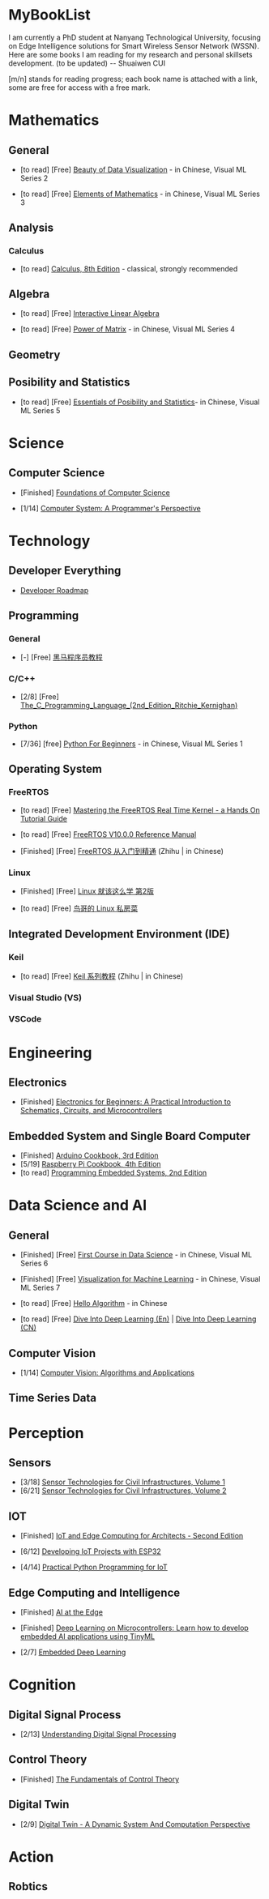 # MyBookList
I am currently a PhD student at Nanyang Technological University, focusing on Edge Intelligence solutions for Smart Wireless Sensor Network (WSSN). Here are some books I am reading for my research and personal skillsets development. (to be updated) -- Shuaiwen CUI

[m/n] stands for reading progress; each book name is attached with a link, some are free for access with a free mark.


# Mathematics
## General
- [to read] [Free] [Beauty of Data Visualization](https://github.com/Visualize-ML/Book2_Beauty-of-Data-Visualization) - in Chinese, Visual ML Series 2

- [to read] [Free] [Elements of Mathematics](https://github.com/Visualize-ML/Book3_Elements-of-Mathematics) - in Chinese, Visual ML Series 3

## Analysis
### Calculus
- [to read] [Calculus, 8th Edition](https://dokumen.pub/qdownload/calculus-8thnbsped-128574) - classical, strongly recommended


## Algebra
- [to read] [Free] [Interactive Linear Algebra](https://textbooks.math.gatech.edu/ila/)

- [to read] [Free] [Power of Matrix](https://github.com/Visualize-ML/Book4_Power-of-Matrix) - in Chinese, Visual ML Series 4

## Geometry

## Posibility and Statistics
- [to read] [Free] [Essentials of Posibility and Statistics](https://github.com/Visualize-ML/Book5_Essentials-of-Probability-and-Statistics)- in Chinese, Visual ML Series 5

# Science
## Computer Science
- [Finished] [Foundations of Computer Science](https://github.com/acmbpdc/openlib.cs)

- [1/14] [Computer System: A Programmer's Perspective](https://github.com/iWangMu/Book-CSAPP/blob/master/_Attachments/Computer_Systems_A_Programmers_Perspective(3rd).pdf)

# Technology
## Developer Everything
- [Developer Roadmap](https://github.com/kamranahmedse/developer-roadmap)

## Programming
### General
- [-] [Free] [黑马程序员教程](https://book.itheima.net/)
### C/C++
- [2/8] [Free] [The_C_Programming_Language_(2nd_Edition_Ritchie_Kernighan)](https://kremlin.cc/k&r.pdf)

### Python
- [7/36] [free] [Python For Beginners](https://github.com/Visualize-ML/Book1_Python-For-Beginners) - in Chinese, Visual ML Series 1

## Operating System
### FreeRTOS
- [to read] [Free] [Mastering the FreeRTOS Real Time Kernel - a Hands On Tutorial Guide](https://www.freertos.org/fr-content-src/uploads/2018/07/161204_Mastering_the_FreeRTOS_Real_Time_Kernel-A_Hands-On_Tutorial_Guide.pdf)

- [to read] [Free] [FreeRTOS V10.0.0 Reference Manual](https://www.freertos.org/fr-content-src/uploads/2018/07/FreeRTOS_Reference_Manual_V10.0.0.pdf)

- [Finished] [Free] [FreeRTOS 从入门到精通](https://zhuanlan.zhihu.com/p/443458699) (Zhihu | in Chinese)

### Linux
- [Finished] [Free] [Linux 就该这么学 第2版](https://www.linuxprobe.com/basic-learning-00.html)

- [to read] [Free] [鸟哥的 Linux 私房菜](http://cn.linux.vbird.org/linux_basic/linux_basic.php)

## Integrated Development Environment (IDE)
### Keil
- [to read] [Free] [Keil 系列教程](https://zhuanlan.zhihu.com/p/57700360) (Zhihu | in Chinese)
### Visual Studio (VS)

### VSCode


# Engineering
## Electronics
- [Finished] [Electronics for Beginners: A Practical Introduction to Schematics, Circuits, and Microcontrollers](https://learning.oreilly.com/library/view/electronics-for-beginners/9781484259795/)
## Embedded System and Single Board Computer
- [Finished] [Arduino Cookbook, 3rd Edition](https://learning.oreilly.com/api/v1/continue/9781491903513/)
- [5/19] [Raspberry Pi Cookbook, 4th Edition](https://learning.oreilly.com/api/v1/continue/9781098130916/)
- [to read] [Programming Embedded Systems, 2nd Edition](https://learning.oreilly.com/api/v1/continue/0596009836/)

# Data Science and AI
## General
- [Finished] [Free] [First Course in Data Science](https://github.com/Visualize-ML/Book6_First-Course-in-Data-Science) - in Chinese, Visual ML Series 6

- [Finished] [Free] [Visualization for Machine Learning](https://github.com/Visualize-ML/Book7_Visualizations-for-Machine-Learning) - in Chinese, Visual ML Series 7

- [to read] [Free] [Hello Algorithm](https://www.hello-algo.com/) - in Chinese

- [to read] [Free] [Dive Into Deep Learning (En)](https://d2l.ai/) | [Dive Into Deep Learning (CN)](https://zh.d2l.ai/)

## Computer Vision
- [1/14] [Computer Vision: Algorithms and Applications](https://szeliski.org/Book/)
## Time Series Data

# Perception
## Sensors
- [3/18] [Sensor Technologies for Civil Infrastructures, Volume 1](https://learning.oreilly.com/api/v1/continue/9780857094322/) 
- [6/21] [Sensor Technologies for Civil Infrastructures, Volume 2](https://learning.oreilly.com/library/view/-/9781782422426/)

## IOT
- [Finished] [IoT and Edge Computing for Architects - Second Edition](https://learning.oreilly.com/library/view/iot-and-edge/9781839214806/) 

- [6/12] [Developing IoT Projects with ESP32](https://learning.oreilly.com/library/view/developing-iot-projects/9781838641160/)

- [4/14] [Practical Python Programming for IoT](https://learning.oreilly.com/library/view/practical-python-programming/9781838982461/)

## Edge Computing and Intelligence
- [Finished] [AI at the Edge](https://learning.oreilly.com/library/view/ai-at-the/9781098120191/)

- [Finished] [Deep Learning on Microcontrollers: Learn how to develop embedded AI applications using TinyML](https://www.google.com.sg/books/edition/Deep_Learning_on_Microcontrollers/eL65EAAAQBAJ?hl=en&gbpv=0)

- [2/7] [Embedded Deep Learning](https://link.springer.com/book/10.1007/978-3-319-99223-5)

# Cognition
## Digital Signal Process
- [2/13] [Understanding Digital Signal Processing](https://learning.oreilly.com/library/view/understanding-digital-signal/9780137028450/)

## Control Theory
- [Finished] [The Fundamentals of Control Theory](https://engineeringmedia.com/books)

## Digital Twin
- [2/9] [Digital Twin - A Dynamic System And Computation Perspective](https://www.taylorfrancis.com/books/mono/10.1201/9781003268048/digital-twin-ranjan-ganguli-sondipon-adhikari-souvik-chakraborty-mrittika-ganguli)

# Action
## Robtics


